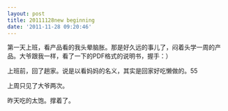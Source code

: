 ```yaml
---
layout: post
title: 20111128new beginning
date: '2011-11-28 09:20:46'
---
```



 第一天上班，看产品看的我头晕脑胀。那是好久远的事儿了，闷着头学一周的产品。大爷跟我一样，看了一下的PDF格式的说明书，握手：）

 上班前，回了趟家。说是以看妈妈的名义，其实是回家好吃懒做的。55

 上周只见了大爷两次。

 昨天吃的太饱。撑着了。


